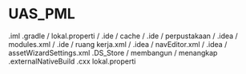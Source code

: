 # UAS_PML
 .iml
.gradle
/ lokal.properti
/ .ide / cache
/ .ide / perpustakaan
/ .idea / modules.xml
/ .ide / ruang kerja.xml
/ .idea / navEditor.xml
/ .idea / assetWizardSettings.xml
.DS_Store
/ membangun
/ menangkap
.externalNativeBuild
.cxx
lokal.properti
